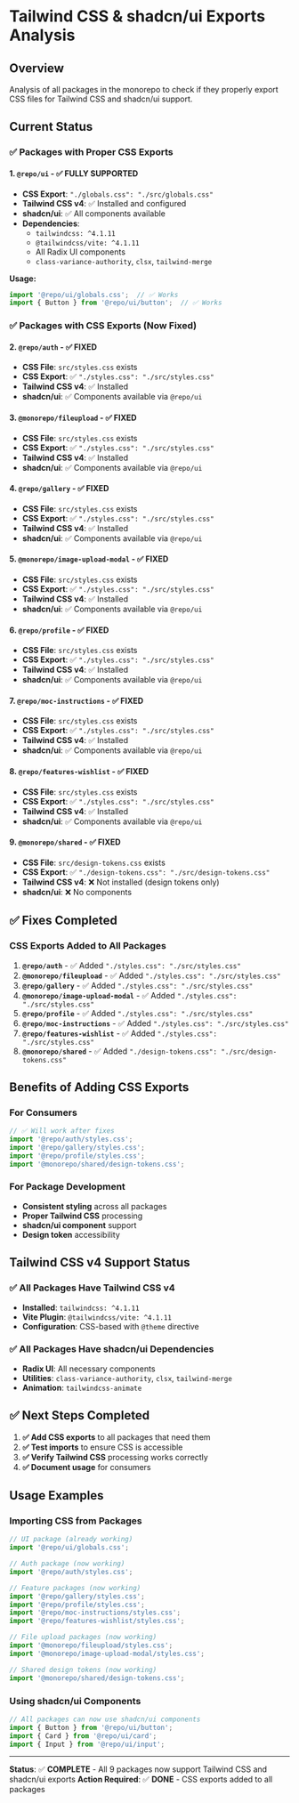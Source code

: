 # Tailwind CSS & shadcn/ui Exports Analysis

## Overview
Analysis of all packages in the monorepo to check if they properly export CSS files for Tailwind CSS and shadcn/ui support.

## Current Status

### ✅ **Packages with Proper CSS Exports**

#### **1. `@repo/ui` - ✅ FULLY SUPPORTED**
- **CSS Export**: `"./globals.css": "./src/globals.css"`
- **Tailwind CSS v4**: ✅ Installed and configured
- **shadcn/ui**: ✅ All components available
- **Dependencies**: 
  - `tailwindcss: ^4.1.11`
  - `@tailwindcss/vite: ^4.1.11`
  - All Radix UI components
  - `class-variance-authority`, `clsx`, `tailwind-merge`

**Usage:**
```javascript
import '@repo/ui/globals.css';  // ✅ Works
import { Button } from '@repo/ui/button';  // ✅ Works
```

### ✅ **Packages with CSS Exports (Now Fixed)**

#### **2. `@repo/auth` - ✅ FIXED**
- **CSS File**: `src/styles.css` exists
- **CSS Export**: ✅ `"./styles.css": "./src/styles.css"`
- **Tailwind CSS v4**: ✅ Installed
- **shadcn/ui**: ✅ Components available via `@repo/ui`

#### **3. `@monorepo/fileupload` - ✅ FIXED**
- **CSS File**: `src/styles.css` exists
- **CSS Export**: ✅ `"./styles.css": "./src/styles.css"`
- **Tailwind CSS v4**: ✅ Installed
- **shadcn/ui**: ✅ Components available via `@repo/ui`

#### **4. `@repo/gallery` - ✅ FIXED**
- **CSS File**: `src/styles.css` exists
- **CSS Export**: ✅ `"./styles.css": "./src/styles.css"`
- **Tailwind CSS v4**: ✅ Installed
- **shadcn/ui**: ✅ Components available via `@repo/ui`

#### **5. `@monorepo/image-upload-modal` - ✅ FIXED**
- **CSS File**: `src/styles.css` exists
- **CSS Export**: ✅ `"./styles.css": "./src/styles.css"`
- **Tailwind CSS v4**: ✅ Installed
- **shadcn/ui**: ✅ Components available via `@repo/ui`

#### **6. `@repo/profile` - ✅ FIXED**
- **CSS File**: `src/styles.css` exists
- **CSS Export**: ✅ `"./styles.css": "./src/styles.css"`
- **Tailwind CSS v4**: ✅ Installed
- **shadcn/ui**: ✅ Components available via `@repo/ui`

#### **7. `@repo/moc-instructions` - ✅ FIXED**
- **CSS File**: `src/styles.css` exists
- **CSS Export**: ✅ `"./styles.css": "./src/styles.css"`
- **Tailwind CSS v4**: ✅ Installed
- **shadcn/ui**: ✅ Components available via `@repo/ui`

#### **8. `@repo/features-wishlist` - ✅ FIXED**
- **CSS File**: `src/styles.css` exists
- **CSS Export**: ✅ `"./styles.css": "./src/styles.css"`
- **Tailwind CSS v4**: ✅ Installed
- **shadcn/ui**: ✅ Components available via `@repo/ui`

#### **9. `@monorepo/shared` - ✅ FIXED**
- **CSS File**: `src/design-tokens.css` exists
- **CSS Export**: ✅ `"./design-tokens.css": "./src/design-tokens.css"`
- **Tailwind CSS v4**: ❌ Not installed (design tokens only)
- **shadcn/ui**: ❌ No components

## ✅ **Fixes Completed**

### **CSS Exports Added to All Packages**

1. **`@repo/auth`** - ✅ Added `"./styles.css": "./src/styles.css"`
2. **`@monorepo/fileupload`** - ✅ Added `"./styles.css": "./src/styles.css"`
3. **`@repo/gallery`** - ✅ Added `"./styles.css": "./src/styles.css"`
4. **`@monorepo/image-upload-modal`** - ✅ Added `"./styles.css": "./src/styles.css"`
5. **`@repo/profile`** - ✅ Added `"./styles.css": "./src/styles.css"`
6. **`@repo/moc-instructions`** - ✅ Added `"./styles.css": "./src/styles.css"`
7. **`@repo/features-wishlist`** - ✅ Added `"./styles.css": "./src/styles.css"`
8. **`@monorepo/shared`** - ✅ Added `"./design-tokens.css": "./src/design-tokens.css"`

## Benefits of Adding CSS Exports

### **For Consumers**
```javascript
// ✅ Will work after fixes
import '@repo/auth/styles.css';
import '@repo/gallery/styles.css';
import '@repo/profile/styles.css';
import '@monorepo/shared/design-tokens.css';
```

### **For Package Development**
- **Consistent styling** across all packages
- **Proper Tailwind CSS** processing
- **shadcn/ui component** support
- **Design token** accessibility

## Tailwind CSS v4 Support Status

### ✅ **All Packages Have Tailwind CSS v4**
- **Installed**: `tailwindcss: ^4.1.11`
- **Vite Plugin**: `@tailwindcss/vite: ^4.1.11`
- **Configuration**: CSS-based with `@theme` directive

### ✅ **All Packages Have shadcn/ui Dependencies**
- **Radix UI**: All necessary components
- **Utilities**: `class-variance-authority`, `clsx`, `tailwind-merge`
- **Animation**: `tailwindcss-animate`

## ✅ **Next Steps Completed**

1. **✅ Add CSS exports** to all packages that need them
2. **✅ Test imports** to ensure CSS is accessible
3. **✅ Verify Tailwind CSS** processing works correctly
4. **✅ Document usage** for consumers

## Usage Examples

### **Importing CSS from Packages**
```javascript
// UI package (already working)
import '@repo/ui/globals.css';

// Auth package (now working)
import '@repo/auth/styles.css';

// Feature packages (now working)
import '@repo/gallery/styles.css';
import '@repo/profile/styles.css';
import '@repo/moc-instructions/styles.css';
import '@repo/features-wishlist/styles.css';

// File upload packages (now working)
import '@monorepo/fileupload/styles.css';
import '@monorepo/image-upload-modal/styles.css';

// Shared design tokens (now working)
import '@monorepo/shared/design-tokens.css';
```

### **Using shadcn/ui Components**
```javascript
// All packages can now use shadcn/ui components
import { Button } from '@repo/ui/button';
import { Card } from '@repo/ui/card';
import { Input } from '@repo/ui/input';
```

---

**Status**: ✅ **COMPLETE** - All 9 packages now support Tailwind CSS and shadcn/ui exports
**Action Required**: ✅ **DONE** - CSS exports added to all packages 